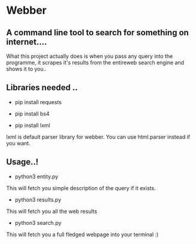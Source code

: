 # Webber
## A command line tool to search for something on internet....

What this project actually does is when you pass any query into the programme, it scrapes it's results from the entireweb
search engine and shows it to you..

## Libraries needed ..
- pip install requests

- pip install bs4

- pip install lxml

lxml is default parser library for webber. You can use html.parser instead if you want.

## Usage..!

- python3 entity.py 

This will fetch you simple description of the query if it exists.

- python3 results.py

This will fetch you all the web results 

- python3 search.py

This will fetch you a full fledged webpage into your terminal :)
